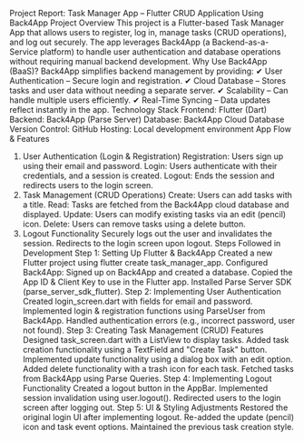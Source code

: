 Project Report: Task Manager App – Flutter CRUD Application Using Back4App
Project Overview
This project is a Flutter-based Task Manager App that allows users to register, log in, manage tasks (CRUD operations), and log out securely. The app leverages Back4App (a Backend-as-a-Service platform) to handle user authentication and database operations without requiring manual backend development.
Why Use Back4App (BaaS)?
Back4App simplifies backend management by providing:
✔ User Authentication – Secure login and registration.
✔ Cloud Database – Stores tasks and user data without needing a separate server.
✔ Scalability – Can handle multiple users efficiently.
✔ Real-Time Syncing – Data updates reflect instantly in the app.
Technology Stack
Frontend: Flutter (Dart)
Backend: Back4App (Parse Server)
Database: Back4App Cloud Database
Version Control: GitHub
Hosting: Local development environment
App Flow & Features
1. User Authentication (Login & Registration)
Registration: Users sign up using their email and password.
Login: Users authenticate with their credentials, and a session is created.
Logout: Ends the session and redirects users to the login screen.
2. Task Management (CRUD Operations)
Create: Users can add tasks with a title.
Read: Tasks are fetched from the Back4App cloud database and displayed.
Update: Users can modify existing tasks via an edit (pencil) icon.
Delete: Users can remove tasks using a delete button.
3. Logout Functionality
Securely logs out the user and invalidates the session.
Redirects to the login screen upon logout.
Steps Followed in Development
Step 1: Setting Up Flutter & Back4App
Created a new Flutter project using flutter create task_manager_app.
Configured Back4App:
Signed up on Back4App and created a database.
Copied the App ID & Client Key to use in the Flutter app.
Installed Parse Server SDK (parse_server_sdk_flutter).
Step 2: Implementing User Authentication
Created login_screen.dart with fields for email and password.
Implemented login & registration functions using ParseUser from Back4App.
Handled authentication errors (e.g., incorrect password, user not found).
Step 3: Creating Task Management (CRUD) Features
Designed task_screen.dart with a ListView to display tasks.
Added task creation functionality using a TextField and "Create Task" button.
Implemented update functionality using a dialog box with an edit option.
Added delete functionality with a trash icon for each task.
Fetched tasks from Back4App using Parse Queries.
Step 4: Implementing Logout Functionality
Created a logout button in the AppBar.
Implemented session invalidation using user.logout().
Redirected users to the login screen after logging out.
Step 5: UI & Styling Adjustments
Restored the original login UI after implementing logout.
Re-added the update (pencil) icon and task event options.
Maintained the previous task creation style.
